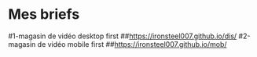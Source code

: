 # Mes briefs
#1-magasin de vidéo desktop first
##https://ironsteel007.github.io/dis/
#2-magasin de vidéo mobile first
##https://ironsteel007.github.io/mob/
